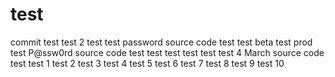 # test
commit test
test 2
test
test
password source code
test 
test beta
test prod
test
P@ssw0rd
source code
test test
test test test
test 4 March
source code
test
test 1
test 2
test 3
test 4
test 5
test 6
test 7
test 8
test 9
test 10

